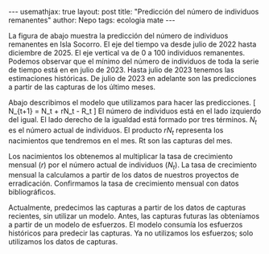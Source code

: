 --- usemathjax: true layout: post title: "Predicción del número de individuos remanentes" author:
Nepo tags: ecologia mate ---

La figura de abajo muestra la predicción del número de individuos remanentes en Isla Socorro.
El eje del tiempo va desde julio de 2022 hasta diciembre de 2025.
El eje vertical va de 0 a 100 individuos remanentes.
Podemos observar que el mínimo del número de individuos de toda la serie de tiempo está en en julio de 2023.
Hasta julio de 2023 tenemos las estimaciones históricas.
De julio de 2023 en adelante son las predicciones a partir de las capturas de los último meses.

Abajo describimos el modelo que utilizamos para hacer las predicciones.
\[ N_{t+1} = N_t + rN_t  - R_t \] El número de individuos está en el
lado izquierdo del igual.
El lado derecho de la igualdad está formado por tres términos.
$N_t$ es el número actual de individuos.
El producto $rN_t$ representa los nacimientos que tendremos en el mes.
Rt son las capturas del mes.

Los nacimientos los obtenemos al multiplicar la tasa de crecimiento mensual ($r$) por el número actual de individuos ($N_t$).
La tasa de crecimiento mensual la calculamos a partir de los datos de nuestros proyectos de erradicación.
Confirmamos la tasa de crecimiento mensual con datos bibliográficos.

Actualmente, predecimos las capturas a partir de los datos de capturas recientes, sin utilizar un modelo.
Antes, las capturas futuras las obteníamos a partir de un modelo de esfuerzos.
El modelo consumía los esfuerzos históricos para predecir las capturas.
Ya no utilizamos los esfuerzos; solo utilizamos los datos de capturas.
